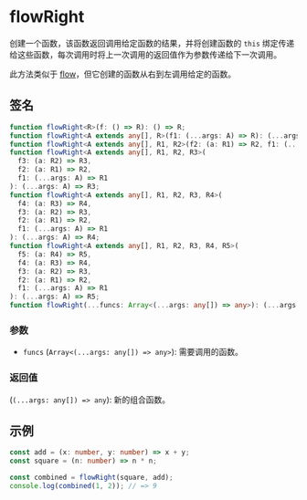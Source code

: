 # flowRight

创建一个函数，该函数返回调用给定函数的结果，并将创建函数的 `this` 绑定传递给这些函数，每次调用时将上一次调用的返回值作为参数传递给下一次调用。

此方法类似于 [flow](./flow.md)，但它创建的函数从右到左调用给定的函数。

## 签名

```typescript
function flowRight<R>(f: () => R): () => R;
function flowRight<A extends any[], R>(f1: (...args: A) => R): (...args: A) => R;
function flowRight<A extends any[], R1, R2>(f2: (a: R1) => R2, f1: (...args: A) => R1): (...args: A) => R2;
function flowRight<A extends any[], R1, R2, R3>(
  f3: (a: R2) => R3,
  f2: (a: R1) => R2,
  f1: (...args: A) => R1
): (...args: A) => R3;
function flowRight<A extends any[], R1, R2, R3, R4>(
  f4: (a: R3) => R4,
  f3: (a: R2) => R3,
  f2: (a: R1) => R2,
  f1: (...args: A) => R1
): (...args: A) => R4;
function flowRight<A extends any[], R1, R2, R3, R4, R5>(
  f5: (a: R4) => R5,
  f4: (a: R3) => R4,
  f3: (a: R2) => R3,
  f2: (a: R1) => R2,
  f1: (...args: A) => R1
): (...args: A) => R5;
function flowRight(...funcs: Array<(...args: any[]) => any>): (...args: any[]) => any;
```

### 参数

- `funcs` (`Array<(...args: any[]) => any>`): 需要调用的函数。

### 返回值

(`(...args: any[]) => any`): 新的组合函数。

## 示例

```typescript
const add = (x: number, y: number) => x + y;
const square = (n: number) => n * n;

const combined = flowRight(square, add);
console.log(combined(1, 2)); // => 9
```
